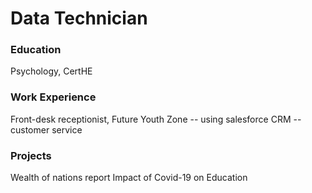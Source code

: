 # Data Technician

### Education
Psychology, CertHE

### Work Experience
Front-desk receptionist, Future Youth Zone
-- using salesforce CRM
-- customer service

### Projects
Wealth of nations report
Impact of Covid-19 on Education

